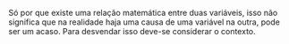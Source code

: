 Só por que existe uma relação matemática entre duas variáveis, isso não significa que na realidade haja uma causa de uma variável na outra, pode ser um acaso. Para desvendar isso deve-se considerar o contexto.
